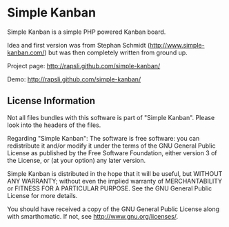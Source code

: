 Simple Kanban
=============

Simple Kanban is a simple PHP powered Kanban board.

Idea and first version was from Stephan Schmidt (http://www.simple-kanban.com/) but was then completely written from ground up.

Project page: http://rapsli.github.com/simple-kanban/

Demo: http://rapsli.github.com/simple-kanban/


License Information
-------------------

Not all files bundles with this software is part of "Simple Kanban". Please look into the headers of the files.

Regarding "Simple Kanban": The software is free software: you can redistribute it and/or modify it under the terms of the GNU General Public License as published by the Free Software Foundation, either version 3 of the License, or (at your option) any later version.

Simple Kanban is distributed in the hope that it will be useful, but WITHOUT ANY WARRANTY; without even the implied warranty of MERCHANTABILITY or FITNESS FOR A PARTICULAR PURPOSE. See the GNU General Public License for more details.

You should have received a copy of the GNU General Public License along with smarthomatic. If not, see http://www.gnu.org/licenses/.